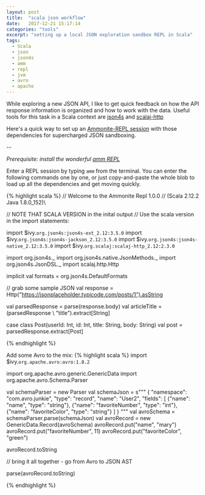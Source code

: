 ```yaml
---
layout: post
title:  "scala json workflow"
date:   2017-12-21 15:17:14
categories: "tools"
excerpt: "setting up a local JSON exploration sandbox REPL in Scala"
tags:
  - Scala
  - json
  - json4s
  - amm
  - repl
  - jvm
  - avro
  - apache
---
```


While exploring a new JSON API, I like to get quick feedback on how the API response information is organized and how to work with the data.  Useful tools for this task in a Scala context are [json4s](https://github.com/json4s/json4s) and [scalaj-http](https://github.com/scalaj/scalaj-http)

Here's a quick way to set up an [Ammonite-REPL session](http://ammonite.io/#Ammonite-REPL) with those dependencies for supercharged JSON sandboxing.

--

*Prerequisite: install the wonderful [amm REPL](http://ammonite.io/#Ammonite-REPL)*

Enter a REPL session by typing `amm` from the terminal.  You can enter the following commands one by one, or just copy-and-paste the whole blob to load up all the dependencies and get moving quickly.

{% highlight scala %}
// Welcome to the Ammonite Repl 1.0.0
// (Scala 2.12.2 Java 1.8.0_152)\

// NOTE THAT SCALA VERSION in the inital output
// Use the scala version in the import statements:

import $ivy.`org.json4s:json4s-ext_2.12:3.5.0`
import $ivy.`org.json4s:json4s-jackson_2.12:3.5.0`
import $ivy.`org.json4s:json4s-native_2.12:3.5.0`
import $ivy.`org.scalaj:scalaj-http_2.12:2.3.0`

import org.json4s._
import org.json4s.native.JsonMethods._
import org.json4s.JsonDSL._
import scalaj.http.Http

implicit val formats = org.json4s.DefaultFormats

// grab some sample JSON
val response =  Http("https://jsonplaceholder.typicode.com/posts/1").asString

val parsedResponse = parse(response.body)
val articleTitle = (parsedResponse \\ "title").extract[String]

case class Post(userId: Int, id: Int, title: String, body: String)
val post = parsedResponse.extract[Post]

{% endhighlight %}

Add some Avro to the mix:
{% highlight scala %}
import $ivy.`org.apache.avro:avro:1.8.2`

import org.apache.avro.generic.GenericData
import org.apache.avro.Schema.Parser

val schemaParser = new Parser
val schemaJson =
s"""
  {
    "namespace": "com.avro.junkie",
    "type": "record",
    "name": "User2",
    "fields": [
      {"name": "name", "type": "string"},
      {"name": "favoriteNumber",  "type": "int"},
      {"name": "favoriteColor", "type": "string"}
    ]
  }
"""
val avroSchema = schemaParser.parse(schemaJson)
val avroRecord = new GenericData.Record(avroSchema)
avroRecord.put("name", "mary")
avroRecord.put("favoriteNumber", 11)
avroRecord.put("favoriteColor", "green")

avroRecord.toString

// bring it all together - go from Avro to JSON AST

parse(avroRecord.toString)

{% endhighlight %}
